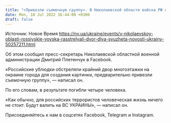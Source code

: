 ```yaml
---
title: "«Привезли съемочную группу». В Николаевской области войска РФ обстреляли двор многоэтажки для сюжета, четверо погибших — ОВА"
date: Mon, 18 Jul 2022 16:44:00 +0300
draft: false
---
```

Источник: Новое Время https://nv.ua/ukraine/events/v-nikolaevskoy-oblasti-rossiyskie-voyska-rasstrelyali-dvor-dlya-syuzheta-novosti-ukrainy-50257211.html


Об этом сообщил пресс-секретарь Николаевской областной военной администрации Дмитрий Плетенчук в Facebook.

«Российские ублюдки обстреляли крайний двор многоэтажки на окраине города для создания картинки, предварительно привезли съемочную группу», — написал он.

По его словам, в результате погибли четыре человека.

«Как обычно, для российских террористов человеческая жизнь ничего не стоит. Будут валить на ВС УКРАИНЫ», — написал он.

Присоединяйтесь к нам в соцсетях Facebook, Telegram и Instagram.
